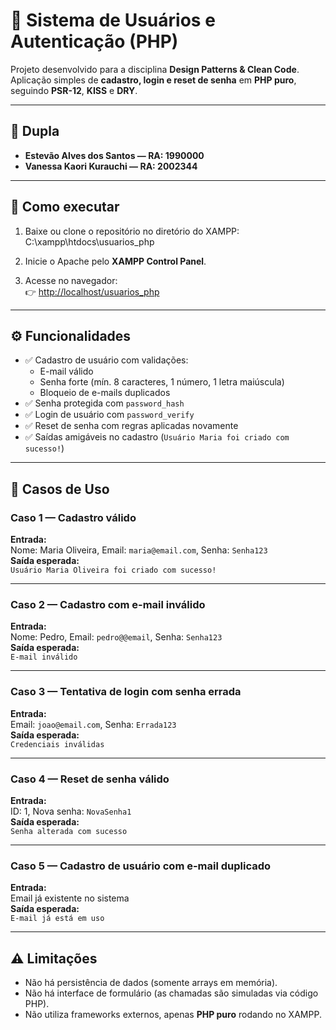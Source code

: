 # 📘 Sistema de Usuários e Autenticação (PHP)

Projeto desenvolvido para a disciplina **Design Patterns & Clean Code**.  
Aplicação simples de **cadastro, login e reset de senha** em **PHP puro**, seguindo **PSR-12**, **KISS** e **DRY**.  

---

## 👥 Dupla

- **Estevão Alves dos Santos — RA: 1990000**  
- **Vanessa Kaori Kurauchi — RA: 2002344**

---

## 🚀 Como executar

1. Baixe ou clone o repositório no diretório do XAMPP:  
C:\xampp\htdocs\usuarios_php

2. Inicie o Apache pelo **XAMPP Control Panel**.

3. Acesse no navegador:  
👉 [http://localhost/usuarios_php](http://localhost/usuarios_php)


---

## ⚙️ Funcionalidades

- ✅ Cadastro de usuário com validações:
  - E-mail válido
  - Senha forte (mín. 8 caracteres, 1 número, 1 letra maiúscula)
  - Bloqueio de e-mails duplicados
- ✅ Senha protegida com `password_hash`
- ✅ Login de usuário com `password_verify`
- ✅ Reset de senha com regras aplicadas novamente
- ✅ Saídas amigáveis no cadastro (`Usuário Maria foi criado com sucesso!`)

---

## 🧪 Casos de Uso

### Caso 1 — Cadastro válido
**Entrada:**  
Nome: Maria Oliveira, Email: `maria@email.com`, Senha: `Senha123`  
**Saída esperada:**  
`Usuário Maria Oliveira foi criado com sucesso!`

---

### Caso 2 — Cadastro com e-mail inválido
**Entrada:**  
Nome: Pedro, Email: `pedro@@email`, Senha: `Senha123`  
**Saída esperada:**  
`E-mail inválido`

---

### Caso 3 — Tentativa de login com senha errada
**Entrada:**  
Email: `joao@email.com`, Senha: `Errada123`  
**Saída esperada:**  
`Credenciais inválidas`

---

### Caso 4 — Reset de senha válido
**Entrada:**  
ID: 1, Nova senha: `NovaSenha1`  
**Saída esperada:**  
`Senha alterada com sucesso`

---

### Caso 5 — Cadastro de usuário com e-mail duplicado
**Entrada:**  
Email já existente no sistema  
**Saída esperada:**  
`E-mail já está em uso`

---

## ⚠️ Limitações

- Não há persistência de dados (somente arrays em memória).  
- Não há interface de formulário (as chamadas são simuladas via código PHP).  
- Não utiliza frameworks externos, apenas **PHP puro** rodando no XAMPP.   